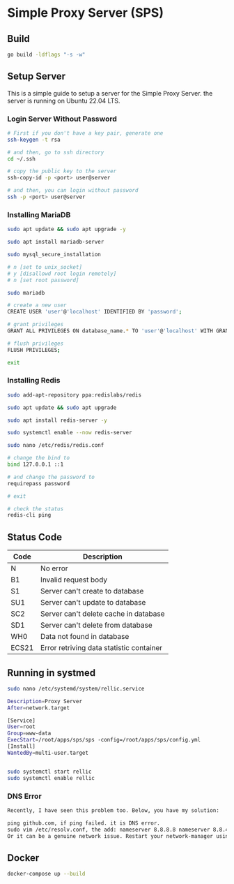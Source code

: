 # Simple Proxy Server (SPS)

## Build
```bash
go build -ldflags "-s -w"
```


## Setup Server 

This is a simple guide to setup a server for the Simple Proxy Server.
the server is running on Ubuntu 22.04 LTS.

### Login Server Without Password
```bash
# First if you don't have a key pair, generate one
ssh-keygen -t rsa

# and then, go to ssh directory
cd ~/.ssh

# copy the public key to the server
ssh-copy-id -p <port> user@server

# and then, you can login without password
ssh -p <port> user@server
```

### Installing MariaDB
```bash
sudo apt update && sudo apt upgrade -y

sudo apt install mariadb-server

sudo mysql_secure_installation

# n [set to unix_socket]
# y [disallowd root login remotely]
# n [set root password]

sudo mariadb

# create a new user
CREATE USER 'user'@'localhost' IDENTIFIED BY 'password';

# grant privileges
GRANT ALL PRIVILEGES ON database_name.* TO 'user'@'localhost' WITH GRANT OPTION;

# flush privileges
FLUSH PRIVILEGES;

exit
```

### Installing Redis
```bash
sudo add-apt-repository ppa:redislabs/redis

sudo apt update && sudo apt upgrade

sudo apt install redis-server -y

sudo systemctl enable --now redis-server

sudo nano /etc/redis/redis.conf

# change the bind to
bind 127.0.0.1 ::1

# and change the password to
requirepass password

# exit

# check the status
redis-cli ping
```


## Status Code

| Code | Description                       |
|------|-----------------------------------|
| N    | No error                          |
| B1   | Invalid request body              |
| S1   | Server can't create to database   |
| SU1 | Server can't update to database   |
| SC2 | Server can't delete cache in database |
| SD1  | Server can't delete from database |
| WH0  | Data not found in database        |
| ECS21 | Error retriving data statistic container |

## Running in systmed
```bash
sudo nano /etc/systemd/system/rellic.service

Description=Proxy Server
After=network.target

[Service]
User=root
Group=www-data
ExecStart=/root/apps/sps/sps -config=/root/apps/sps/config.yml 
[Install]
WantedBy=multi-user.target


sudo systemctl start rellic
sudo systemctl enable rellic
```



### DNS Error
```markdown
Recently, I have seen this problem too. Below, you have my solution:

ping github.com, if ping failed. it is DNS error.
sudo vim /etc/resolv.conf, the add: nameserver 8.8.8.8 nameserver 8.8.4.4
Or it can be a genuine network issue. Restart your network-manager using sudo service network-manager restart or fix it up
```


## Docker
```bash
docker-compose up --build
```